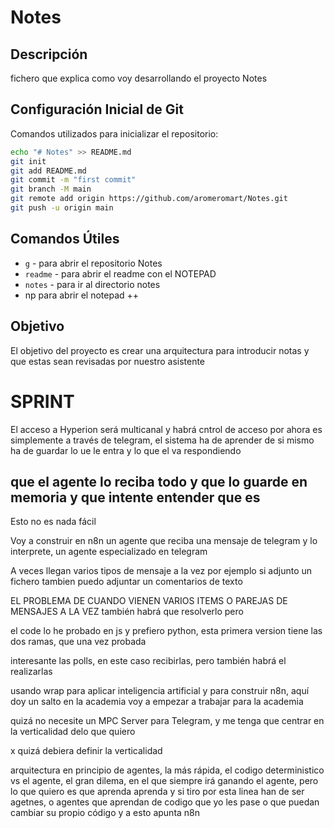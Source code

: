 # Notes

## Descripción
fichero que explica como voy desarrollando el proyecto Notes

## Configuración Inicial de Git

Comandos utilizados para inicializar el repositorio:

```bash
echo "# Notes" >> README.md
git init
git add README.md
git commit -m "first commit"
git branch -M main
git remote add origin https://github.com/aromeromart/Notes.git
git push -u origin main
```

## Comandos Útiles

- `g` - para abrir el repositorio Notes
- `readme` - para abrir el readme con el NOTEPAD
- `notes` - para ir al directorio notes
- np para abrir el notepad ++

## Objetivo

El objetivo del proyecto es crear una arquitectura para introducir notas y que estas sean revisadas por nuestro asistente



# SPRINT 
El acceso a Hyperion será multicanal y habrá cntrol de acceso 
por ahora es simplemente a través de telegram, 
el sistema ha de aprender de si mismo 
ha de guardar lo ue le entra y lo que el va respondiendo 

## que el agente lo reciba todo y que lo guarde en memoria y que intente entender que es 
  Esto no es nada fácil
  
  Voy a construir en n8n un agente que reciba una mensaje de telegram y lo interprete, un agente especializado en telegram

A veces llegan varios tipos de mensaje a la vez 
por ejemplo si adjunto un fichero tambien puedo adjuntar un comentarios de texto

EL PROBLEMA DE CUANDO VIENEN VARIOS ITEMS O PAREJAS DE MENSAJES A LA VEZ también habrá que resolverlo pero 

el code lo he probado en js y prefiero python, esta primera version tiene las dos ramas, que una vez probada 

interesante las polls, en este caso recibirlas, pero también habrá el realizarlas 

usando wrap para aplicar inteligencia artificial y para construir n8n, aquí doy un salto en la academia 
voy a empezar a trabajar para la academia 


quizá no necesite un MPC Server para Telegram, y me tenga que centrar en la verticalidad delo que quiero 

x quizá debiera definir la verticalidad 


arquitectura en principio de agentes, la más rápida, el codigo deterministico vs el agente, el gran dilema, en el que siempre irá ganando el agente, pero lo que quiero es que aprenda aprenda
y si tiro por esta linea han de ser agetnes, o agentes que aprendan de codigo que yo les pase
o que puedan cambiar su propio código 
y a esto apunta n8n 


